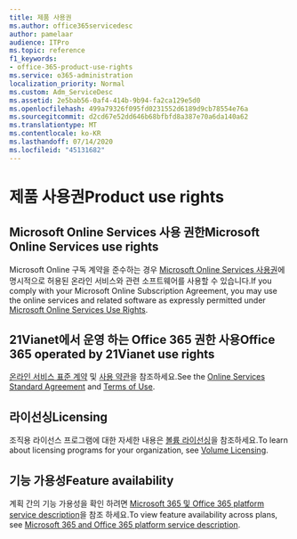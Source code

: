 ```yaml
---
title: 제품 사용권
ms.author: office365servicedesc
author: pamelaar
audience: ITPro
ms.topic: reference
f1_keywords:
- office-365-product-use-rights
ms.service: o365-administration
localization_priority: Normal
ms.custom: Adm_ServiceDesc
ms.assetid: 2e5bab56-0af4-414b-9b94-fa2ca129e5d0
ms.openlocfilehash: 499a79326f095fd0231552d6189d9cb78554e76a
ms.sourcegitcommit: d2cd67e52dd646b68bfbfd8a387e70a6da140a62
ms.translationtype: MT
ms.contentlocale: ko-KR
ms.lasthandoff: 07/14/2020
ms.locfileid: "45131682"
---
```

# <a name="product-use-rights"></a><span data-ttu-id="89fcd-102">제품 사용권</span><span class="sxs-lookup"><span data-stu-id="89fcd-102">Product use rights</span></span>

## <a name="microsoft-online-services-use-rights"></a><span data-ttu-id="89fcd-103">Microsoft Online Services 사용 권한</span><span class="sxs-lookup"><span data-stu-id="89fcd-103">Microsoft Online Services use rights</span></span>

<span data-ttu-id="89fcd-104">Microsoft Online 구독 계약을 준수하는 경우 [Microsoft Online Services 사용권](https://www.microsoftvolumelicensing.com/DocumentSearch.aspx?Mode=3&DocumentTypeId=37&ShowArchived=true)에 명시적으로 허용된 온라인 서비스와 관련 소프트웨어를 사용할 수 있습니다.</span><span class="sxs-lookup"><span data-stu-id="89fcd-104">If you comply with your Microsoft Online Subscription Agreement, you may use the online services and related software as expressly permitted under [Microsoft Online Services Use Rights](https://www.microsoftvolumelicensing.com/DocumentSearch.aspx?Mode=3&DocumentTypeId=37&ShowArchived=true).</span></span>
  
## <a name="office-365-operated-by-21vianet-use-rights"></a><span data-ttu-id="89fcd-105">21Vianet에서 운영 하는 Office 365 권한 사용</span><span class="sxs-lookup"><span data-stu-id="89fcd-105">Office 365 operated by 21Vianet use rights</span></span>

<span data-ttu-id="89fcd-106">[온라인 서비스 표준 계약](https://www.21vbluecloud.com/office365/O365-AgreeWebDir/) 및 [사용 약관](https://www.21vbluecloud.com/office365/O365-TOU/)을 참조하세요.</span><span class="sxs-lookup"><span data-stu-id="89fcd-106">See the [Online Services Standard Agreement](https://www.21vbluecloud.com/office365/O365-AgreeWebDir/) and [Terms of Use](https://www.21vbluecloud.com/office365/O365-TOU/).</span></span>
  
## <a name="licensing"></a><span data-ttu-id="89fcd-107">라이선싱</span><span class="sxs-lookup"><span data-stu-id="89fcd-107">Licensing</span></span>

<span data-ttu-id="89fcd-108">조직용 라이선스 프로그램에 대한 자세한 내용은 [볼륨 라이선싱](https://go.microsoft.com/fwlink/?LinkId=393693)을 참조하세요.</span><span class="sxs-lookup"><span data-stu-id="89fcd-108">To learn about licensing programs for your organization, see [Volume Licensing](https://go.microsoft.com/fwlink/?LinkId=393693).</span></span>
  
## <a name="feature-availability"></a><span data-ttu-id="89fcd-109">기능 가용성</span><span class="sxs-lookup"><span data-stu-id="89fcd-109">Feature availability</span></span>

<span data-ttu-id="89fcd-110">계획 간의 기능 가용성을 확인 하려면 [Microsoft 365 및 Office 365 platform service description](office-365-platform-service-description.md)을 참조 하세요.</span><span class="sxs-lookup"><span data-stu-id="89fcd-110">To view feature availability across plans, see [Microsoft 365 and Office 365 platform service description](office-365-platform-service-description.md).</span></span>
  

